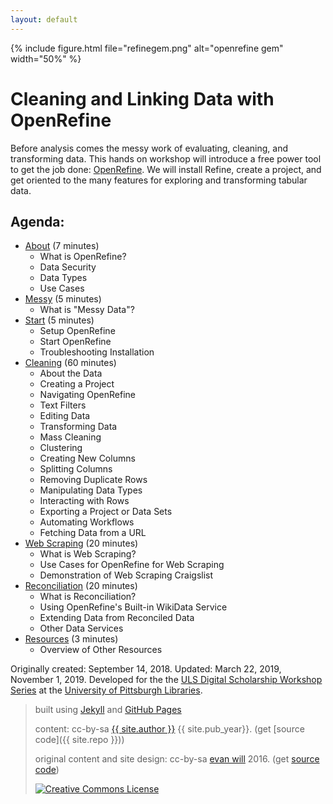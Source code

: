 ```yaml
---
layout: default
---
```


{% include figure.html file="refinegem.png" alt="openrefine gem" width="50%" %}

# Cleaning and Linking Data with OpenRefine

Before analysis comes the messy work of evaluating, cleaning, and transforming data. This hands on workshop will introduce a free power tool to get the job done: [OpenRefine](http://openrefine.org/index.html). We will install Refine, create a project, and get oriented to the many features for exploring and transforming tabular data.

## Agenda:
* [About](1-about.html) (7 minutes)
    * What is OpenRefine?
    * Data Security
    * Data Types
    * Use Cases
* [Messy](2-messy.html) (5 minutes)
    * What is "Messy Data"?
* [Start](3-start.html) (5 minutes)
    * Setup OpenRefine
    * Start OpenRefine
    * Troubleshooting Installation
* [Cleaning](4-cleaning.html) (60 minutes)
    * About the Data
    * Creating a Project
    * Navigating OpenRefine
    * Text Filters
    * Editing Data
    * Transforming Data
    * Mass Cleaning
    * Clustering
    * Creating New Columns
    * Splitting Columns
    * Removing Duplicate Rows
    * Manipulating Data Types
    * Interacting with Rows
    * Exporting a Project or Data Sets
    * Automating Workflows
    * Fetching Data from a URL
* [Web Scraping](5-webScraping.html) (20 minutes)
    * What is Web Scraping?
    * Use Cases for OpenRefine for Web Scraping
    * Demonstration of Web Scraping Craigslist
* [Reconciliation](6-reconciliation.html) (20 minutes)
    * What is Reconciliation?
    * Using OpenRefine's Built-in WikiData Service
    * Extending Data from Reconciled Data
    * Other Data Services
* [Resources](7-resources.html) (3 minutes)
    * Overview of Other Resources

Originally created: September 14, 2018. Updated: March 22, 2019, November 1, 2019. Developed for the the [ULS Digital Scholarship Workshop Series](https://www.library.pitt.edu/digital-scholarship-services) at the [University of Pittsburgh Libraries](http://www.library.pitt.edu).

> built using [Jekyll](https://jekyllrb.com/) and [GitHub Pages](https://pages.github.com/)
>
> content: cc-by-sa <a href="https://github.com/{{ site.github_username }}">{{ site.author }}</a> {{ site.pub_year}}. (get [source code]({{ site.repo }}))
>
> original content and site design: cc-by-sa <a href="https://github.com/evanwill">evan will</a> 2016. (get <a href="https://github.com/uidaholib/clean-your-data">source code</a>)
>
> <a href="http://creativecommons.org/licenses/by-sa/4.0/" rel="license"><img style="border-width: 0;" src="https://i.creativecommons.org/l/by-sa/4.0/88x31.png" alt="Creative Commons License" /></a>
